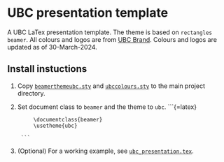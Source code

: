 # UBC presentation template

 A UBC LaTex presentation template. The theme is based on `rectangles beamer`. All colours and logos are from [UBC Brand](https://brand.ubc.ca/guidelines/downloads/). Colours and logos are updated as of 30-March-2024.

 ## Install instuctions

1. Copy [`beamerthemeubc.sty`](/beamerthemeubc.sty) and [`ubccolours.sty`](/ubccolours.sty) to the main project directory.

2. Set document class to `beamer` and the theme to `ubc`.
        ```{=latex}

            \documentclass{beamer}
            \usetheme{ubc}

        ```

3. (Optional) For a working example, see [`ubc_presentation.tex`](/ubc_presentation.tex).

